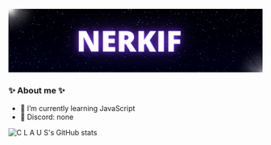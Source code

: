 [![Header](https://github.com/Nerkif/Nerkif/blob/main/assets/header.png)](https://discord.gg/wNdrah6JP7)

### ✨ About me ✨

- 🌱 I’m currently learning JavaScript
- 💬 Discord: none

![C L A U S's GitHub stats](https://github-readme-stats.vercel.app/api?username=nerkif&show_icons=true&theme=radical)
